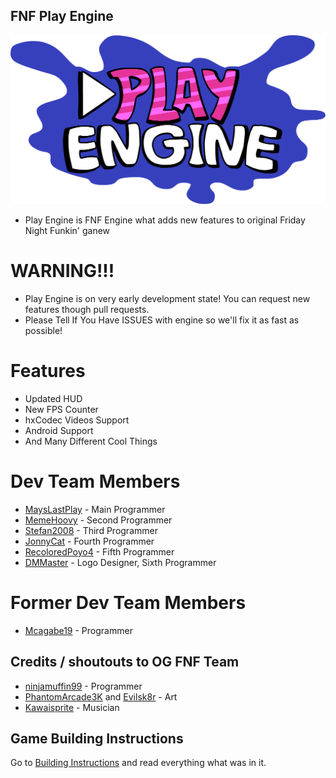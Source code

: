 ## FNF Play Engine
![Play Engine logo](logo.png)
- Play Engine is FNF Engine what adds new features to original Friday Night Funkin' ganew
# WARNING!!!
- Play Engine is on very early development state! You can request new features though pull requests.
- Please Tell If You Have ISSUES with engine so we'll fix it as fast as possible!
# Features
- Updated HUD
- New FPS Counter
- hxCodec Videos Support
- Android Support
- And Many Different Cool Things
# Dev Team Members
- [MaysLastPlay](https://github.com/MaysLastPlayGithub) - Main Programmer
- [MemeHoovy](https://github.com/MemeHovy) - Second Programmer
- [Stefan2008](https://github.com/Stefan2008Github) - Third Programmer
- [JonnyCat](https://github.com/JonnyCatMeow) - Fourth Programmer
- [RecoloredPoyo4](https://github.com/Poyo2007) - Fifth Programmer
- [DMMaster](https://github.com/DMMaster636) - Logo Designer, Sixth Programmer
# Former Dev Team Members
- [Mcagabe19](https://github.com/mcagabe19) - Programmer
## Credits / shoutouts to OG FNF Team

- [ninjamuffin99](https://twitter.com/ninja_muffin99) - Programmer
- [PhantomArcade3K](https://twitter.com/phantomarcade3k) and [Evilsk8r](https://twitter.com/evilsk8r) - Art
- [Kawaisprite](https://twitter.com/kawaisprite) - Musician
## Game Building Instructions
Go to [Building Instructions](https://github.com/MaysLastPlays-Things/FNF-PlayEngine-Rework/blob/main/BUILD-INSTRUCTIONS.md) and read everything what was in it.
